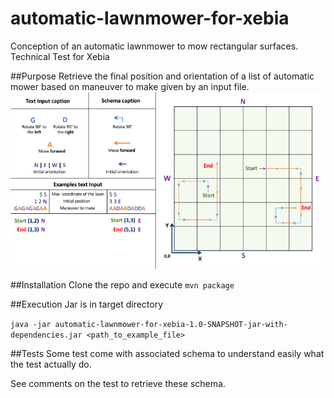 # automatic-lawnmower-for-xebia
Conception of an automatic lawnmower to mow rectangular surfaces. Technical Test for Xebia

##Purpose
Retrieve the final position and orientation of a list of automatic mower based on maneuver to make given by an input file.
![alt text](./Schema_mower.png "Schema mower project")

##Installation
Clone the repo and execute `mvn package`

##Execution
Jar is in target directory

`java -jar automatic-lawnmower-for-xebia-1.0-SNAPSHOT-jar-with-dependencies.jar <path_to_example_file>`

##Tests
Some test come with associated schema to understand easily what the test actually do.

See comments on the test to retrieve these schema.